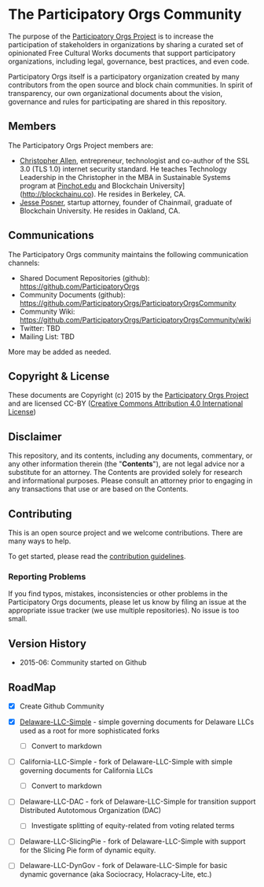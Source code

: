 # The Participatory Orgs Community

The purpose of the [Participatory Orgs Project](https://github.com/ParticipatoryOrgs) is to increase the participation of stakeholders in organizations by sharing a curated set of opinionated Free Cultural Works documents that support participatory organizations, including legal, governance, best practices, and even code. 

Participatory Orgs itself is a participatory organization created by many contributors from the open source and block chain communities. In spirit of transparency, our own organizational documents about the vision, governance and rules for participating are shared in this repository.

## Members

The Participatory Orgs Project members are:

* [Christopher Allen](mailto:ChristopherA@LifeWithAlacrity.com), entrepreneur, technologist and co-author of the SSL 3.0 (TLS 1.0) internet security standard. He teaches Technology Leadership in the Christopher in the MBA in Sustainable Systems program at [Pinchot.edu](http://bgi.pinchot.edu) and Blockchain University](http://blockchainu.co). He resides in Berkeley, CA.
* [Jesse Posner](mailto:jesse.posner@gmail.com), startup attorney, founder of Chainmail, graduate of Blockchain University. He resides in Oakland, CA.

## Communications

The Participatory Orgs community maintains the following communication channels:

- Shared Document Repositories (github): https://github.com/ParticipatoryOrgs
- Community Documents (github): https://github.com/ParticipatoryOrgs/ParticipatoryOrgsCommunity
- Community Wiki: https://github.com/ParticipatoryOrgs/ParticipatoryOrgsCommunity/wiki
- Twitter: TBD
- Mailing List: TBD

More may be added as needed.

## Copyright & License

These documents are Copyright (c) 2015 by the [Participatory Orgs Project](https://github.com/ParticipatoryOrgs/) and are licensed CC-BY ([Creative Commons Attribution 4.0 International License](https://creativecommons.org/licenses/by/4.0/))

## Disclaimer
This repository, and its contents, including any documents, commentary, or any other information therein (the "**Contents**"), are not legal advice nor a substitute for an attorney. The Contents are provided solely for research and informational purposes. Please consult an attorney prior to engaging in any transactions that use or are based on the Contents.

## Contributing

This  is an open source project and we welcome contributions. There are many ways to help.

To get started, please read the [contribution guidelines](CONTRIBUTING.md).

### Reporting Problems

If you find typos, mistakes, inconsistencies or other problems in the Participatory Orgs documents, please let us know by filing an issue at the appropriate issue tracker (we use multiple repositories). No issue is too small.

## Version History

* 2015-06: Community started on Github

## RoadMap

- [x] Create Github Community
- [x] [Delaware-LLC-Simple](LLC-Delaware-Simple) - simple governing documents for Delaware LLCs used as a root for more sophisticated forks
  - [ ] Convert to markdown
- [ ] California-LLC-Simple - fork of Delaware-LLC-Simple with simple governing documents for California LLCs
  - [ ] Convert to markdown
- [ ] Delaware-LLC-DAC - fork of Delaware-LLC-Simple for transition support Distributed Autotomous Organization (DAC)
  - [ ] Investigate splitting of equity-related from voting related terms
- [ ] Delaware-LLC-SlicingPie - fork of Delaware-LLC-Simple with support for the Slicing Pie form of dynamic equity.
- [ ] Delaware-LLC-DynGov - fork of Delaware-LLC-Simple for basic dynamic governance (aka Sociocracy, Holacracy-Lite, etc.)


